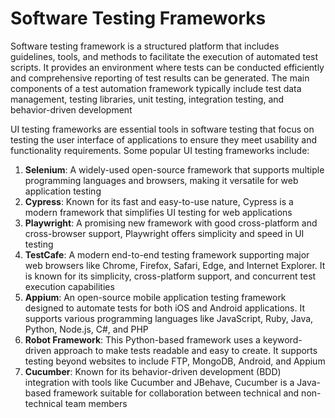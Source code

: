 # Software Testing Frameworks 

Software testing framework is a structured platform that includes guidelines, tools, and methods to facilitate the execution of automated test scripts. 
It provides an environment where tests can be conducted efficiently and comprehensive reporting of test results can be generated. 
The main components of a test automation framework typically include test data management, testing libraries, unit testing, integration testing, and behavior-driven development

UI testing frameworks are essential tools in software testing that focus on testing the user interface of applications to ensure they meet usability and functionality requirements. 
Some popular UI testing frameworks include:
1. **Selenium**: A widely-used open-source framework that supports multiple programming languages and browsers, making it versatile for web application testing
2. **Cypress**: Known for its fast and easy-to-use nature, Cypress is a modern framework that simplifies UI testing for web applications
3. **Playwright**: A promising new framework with good cross-platform and cross-browser support, Playwright offers simplicity and speed in UI testing
4. **TestCafe**: A modern end-to-end testing framework supporting major web browsers like Chrome, Firefox, Safari, Edge, and Internet Explorer. It is known for its simplicity, cross-platform support, and concurrent test execution capabilities
5. **Appium**: An open-source mobile application testing framework designed to automate tests for both iOS and Android applications. It supports various programming languages like JavaScript, Ruby, Java, Python, Node.js, C#, and PHP
6. **Robot Framework**: This Python-based framework uses a keyword-driven approach to make tests readable and easy to create. It supports testing beyond websites to include FTP, MongoDB, Android, and Appium
7. **Cucumber**: Known for its behavior-driven development (BDD) integration with tools like Cucumber and JBehave, Cucumber is a Java-based framework suitable for collaboration between technical and non-technical team members
